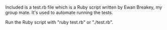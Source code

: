 Included is a test.rb file which is a Ruby script written by Ewan Breakey, my 
group mate. It's used to automate running the tests.

Run the Ruby script with "ruby test.rb" or "./test.rb".